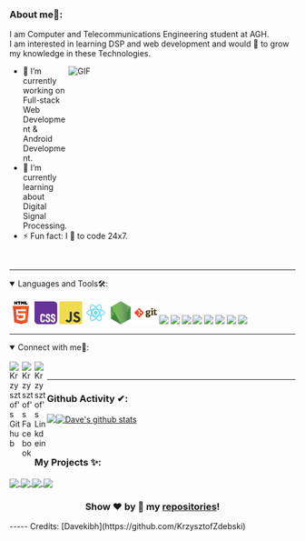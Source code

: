 ### About me🧑:
I am Computer and Telecommunications Engineering student at AGH.<br/>
I am interested in learning DSP and web development and would 💖 to grow my knowledge in these Technologies.

<img align="right" alt="GIF" src="https://owaisnoor.info/blog/wp-content/uploads/2019/03/maxresdefault.jpg" width="400" height="280" />

- 🔭 I’m currently working on Full-stack Web Development & Android Development.
- 🌱 I’m currently learning about Digital Signal Processing.
- ⚡ Fun fact: I 💖 to code 24x7.

<br/>

---

<details open="True">
<summary>
Languages and Tools🛠:
</summary>
  <br/>
<code><img height="40" src="https://raw.githubusercontent.com/github/explore/80688e429a7d4ef2fca1e82350fe8e3517d3494d/topics/html/html.png"></code>
<code><img height="40" src="https://raw.githubusercontent.com/github/explore/80688e429a7d4ef2fca1e82350fe8e3517d3494d/topics/css/css.png"></code>
<code><img height="40" src="https://raw.githubusercontent.com/github/explore/80688e429a7d4ef2fca1e82350fe8e3517d3494d/topics/javascript/javascript.png"></code>
<code><img height="40" src="https://raw.githubusercontent.com/github/explore/80688e429a7d4ef2fca1e82350fe8e3517d3494d/topics/react/react.png"></code> 
<code><img height="40" src="https://raw.githubusercontent.com/github/explore/80688e429a7d4ef2fca1e82350fe8e3517d3494d/topics/nodejs/nodejs.png"></code>
<code><img height="40" src="https://raw.githubusercontent.com/github/explore/80688e429a7d4ef2fca1e82350fe8e3517d3494d/topics/git/git.png"></code>
<code><img height="40" src="https://upload.wikimedia.org/wikipedia/commons/thumb/b/b2/Bootstrap_logo.svg/1024px-Bootstrap_logo.svg.png"></code>
<code><img height="40" src="https://cdn.iconscout.com/icon/free/png-512/c-programming-569564.png"></code>
<code><img height="40" src="https://img.icons8.com/?size=100&id=40669&format=png&color=000000"></code>
<code><img height="40" src="https://img.icons8.com/?size=100&id=13679&format=png&color=000000"></code>
<code><img height="40" src="https://img.icons8.com/?size=100&id=r5Y16PcDkoWI&format=png&color=000000"></code>
<code><img height="40" src="https://img.icons8.com/?size=100&id=13441&format=png&color=000000"></code>
<code><img height="40" src="https://img.icons8.com/?size=100&id=ewGOClUtmFX4&format=png&color=000000"></code>
<code><img height="40" src="https://img.icons8.com/?size=100&id=A3Ulk2RcONKs&format=png&color=000000"></code>

</details>

---

<details open="True">
<summary> Connect with me🤝: </summary>  

<br/>

<a href="https://github.com/KrzysztofZdebski">
  <img align="left" alt="Krzysztof's Github" width="22px" src="https://upload.wikimedia.org/wikipedia/commons/thumb/a/ae/Github-desktop-logo-symbol.svg/1024px-Github-desktop-logo-symbol.svg.png" />
</a>

<a href="https://www.facebook.com/kryzys.onek">
  <img align="left" alt="Krzysztof's Facebook" width="22px" src="https://img.icons8.com/?size=100&id=13912&format=png&color=000000" />
</a>

<a href="https://www.linkedin.com/in/krzysztof-zdebski-104a902ba/">
  <img align="left" alt="Krzysztof's Linkdein" width="22px" src="https://cdn3.iconfinder.com/data/icons/inficons/512/linkedin.png" />
</a>

<br/>

</details>

---

### Github Activity ✔:

<a href="https://github.com/KrzysztofZdebski">
  <img align="left" src="https://github-readme-stats.vercel.app/api/top-langs/?username=KrzysztofZdebski&theme=tokyonight" />
  </a>

<a href="https://github.com/KrzysztofZdebski">
 <img align="center" src="https://github-readme-stats.vercel.app/api?username=KrzysztofZdebski&show_icons=true&theme=tokyonight&line_height=27" alt="Dave's github stats"/>
</a>

<br/>
<br/>
<br/>

### My Projects ✨:
  
<a href="https://github.com/KrzysztofZdebski/Workout_Tracker">
  <img align="center" src="https://github-readme-stats.vercel.app/api/pin/?username=KrzysztofZdebski&repo=Workout_Tracker&theme=tokyonight" />
</a>

<a href="https://github.com/KrzysztofZdebski/ProjektPO1">
 <img align="center" src="https://github-readme-stats.vercel.app/api/pin/?username=KrzysztofZdebski&repo=ProjektPO1&theme=tokyonight" />
</a>

<a href="https://github.com/KrzysztofZdebski/PassManager">
  <img align="center" src="https://github-readme-stats.vercel.app/api/pin/?username=KrzysztofZdebski&repo=PassManager&theme=tokyonight" />
</a>

<a href="https://github.com/KrzysztofZdebski/Pokemon_Arena">
 <img align="center" src="https://github-readme-stats.vercel.app/api/pin/?username=KrzysztofZdebski&repo=Pokemon_Arena&theme=tokyonight" />
</a>

<div align="center">
  

### Show ❤️ by 🌟 my [repositories](https://github.com/KrzysztofZdebski?tab=repositories)!

</div>
-----
Credits: [Davekibh](https://github.com/KrzysztofZdebski)

